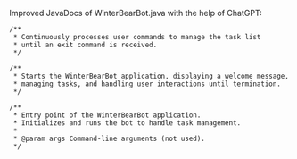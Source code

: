 Improved JavaDocs of WinterBearBot.java with the help of ChatGPT:

    /**
     * Continuously processes user commands to manage the task list 
     * until an exit command is received.
     */

    /**
     * Starts the WinterBearBot application, displaying a welcome message, 
     * managing tasks, and handling user interactions until termination.
     */

    /**
     * Entry point of the WinterBearBot application.
     * Initializes and runs the bot to handle task management.
     * 
     * @param args Command-line arguments (not used).
     */

